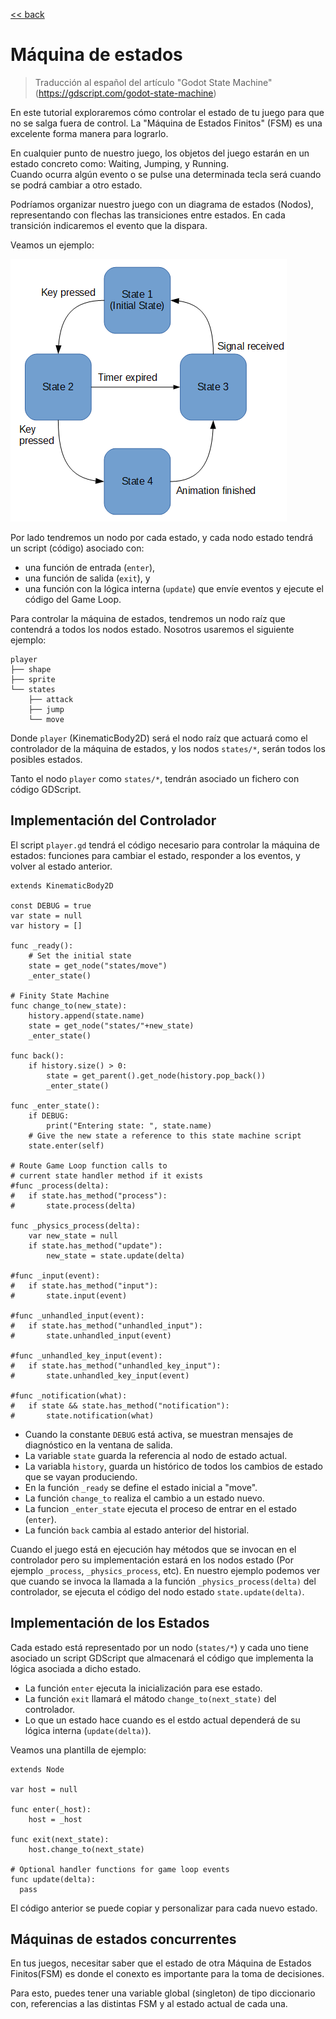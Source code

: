 
[<< back](../README.md)

# Máquina de estados

> Traducción al español del artículo "Godot State Machine" (https://gdscript.com/godot-state-machine)

En este tutorial exploraremos cómo controlar el estado de tu juego para que no se salga fuera de control.
La "Máquina de Estados Finitos" (FSM) es una excelente forma manera para lograrlo.

En cualquier punto de nuestro juego, los objetos del juego estarán en un estado concreto como: Waiting, Jumping, y Running.  
Cuando ocurra algún evento o se pulse una determinada tecla será cuando se podrá cambiar a otro estado.

Podríamos organizar nuestro juego con un diagrama de estados (Nodos), representando con flechas las transiciones entre estados. En cada transición indicaremos el evento que la dispara.

Veamos un ejemplo:

![](images/states-0.png)

Por lado tendremos un nodo por cada estado, y cada nodo estado tendrá un script (código) asociado con:
* una función de entrada (`enter`),
* una función de salida (`exit`), y
* una función con la lógica interna (`update`) que envíe eventos y ejecute el código del Game Loop.

Para controlar la máquina de estados, tendremos un nodo raíz que contendrá a todos los nodos estado. Nosotros usaremos el siguiente ejemplo:

```
player
├── shape
├── sprite
└── states
    ├── attack
    ├── jump
    └── move
```

Donde `player` (KinematicBody2D) será el nodo raíz que actuará como el controlador de la máquina de estados, y los nodos `states/*`, serán todos los posibles estados.

Tanto el nodo `player` como `states/*`, tendrán asociado un fichero con código GDScript.

## Implementación del Controlador

El script `player.gd` tendrá el código necesario para controlar la máquina de estados: funciones para cambiar el estado, responder a los eventos, y volver al estado anterior.

```
extends KinematicBody2D

const DEBUG = true
var state = null
var history = []

func _ready():
	# Set the initial state
	state = get_node("states/move")
	_enter_state()

# Finity State Machine
func change_to(new_state):
	history.append(state.name)
	state = get_node("states/"+new_state)
	_enter_state()

func back():
	if history.size() > 0:
		state = get_parent().get_node(history.pop_back())
		_enter_state()

func _enter_state():
	if DEBUG:
		print("Entering state: ", state.name)
	# Give the new state a reference to this state machine script
	state.enter(self)

# Route Game Loop function calls to
# current state handler method if it exists
#func _process(delta):
#	if state.has_method("process"):
#		state.process(delta)

func _physics_process(delta):
	var new_state = null
	if state.has_method("update"):
		new_state = state.update(delta)

#func _input(event):
#	if state.has_method("input"):
#		state.input(event)

#func _unhandled_input(event):
#	if state.has_method("unhandled_input"):
#		state.unhandled_input(event)

#func _unhandled_key_input(event):
#	if state.has_method("unhandled_key_input"):
#		state.unhandled_key_input(event)

#func _notification(what):
#	if state && state.has_method("notification"):
#		state.notification(what)

```

* Cuando la constante `DEBUG` está activa, se muestran mensajes de diagnóstico en la ventana de salida.
* La variable `state` guarda la referencia al nodo de estado actual.
* La variabla `history`, guarda un histórico de todos los cambios de estado que se vayan produciendo.
* En la función `_ready` se define el estado inicial a "move".
* La función `change_to` realiza el cambio a un estado nuevo.
* La funcion `_enter_state` ejecuta el proceso de entrar en el estado (`enter`).
* La función `back` cambia al estado anterior del historial.

Cuando el juego está en ejecución hay métodos que se invocan en el controlador pero su implementación estará en los nodos estado (Por ejemplo `_process`, `_physics_process`, etc). En nuestro ejemplo podemos ver que cuando se invoca la llamada a la función `_physics_process(delta)` del controlador, se ejecuta el código del nodo estado `state.update(delta)`.

## Implementación de los Estados

Cada estado está representado por un nodo (`states/*`) y cada uno tiene asociado un script GDScript que almacenará el código que implementa la lógica asociada a dicho estado.

* La función `enter` ejecuta la inicialización para ese estado.
* La función `exit` llamará el mátodo `change_to(next_state)` del controlador.
* Lo que un estado hace cuando es el estdo actual dependerá de su lógica interna (`update(delta)`).

Veamos una plantilla de ejemplo:

```
extends Node

var host = null

func enter(_host):
	host = _host

func exit(next_state):
	host.change_to(next_state)

# Optional handler functions for game loop events
func update(delta):
  pass
```

El código anterior se puede copiar y personalizar para cada nuevo estado.

## Máquinas de estados concurrentes

En tus juegos, necesitar saber que el estado de otra Máquina de Estados Finitos(FSM) es donde el conexto es importante para la toma de decisiones.

Para esto, puedes tener una variable global (singleton) de tipo diccionario con, referencias a las distintas FSM y al estado actual de cada una.
